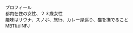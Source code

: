 
<div>プロフィール</div>
<div>都内在住の女性、２３歳女性</div>
<div>趣味はサウナ、スノボ、旅行、カレー屋巡り、猫を撫でること</div>
<div>MBTIはINFJ</div>
<!--
**nami-kotomi-ono/nami-kotomi-ono** is a ✨ _special_ ✨ repository because its `README.md` (this file) appears on your GitHub profile.

Here are some ideas to get you started:

- 🔭 I’m currently working on ...
- 🌱 I’m currently learning ...
- 👯 I’m looking to collaborate on ...
- 🤔 I’m looking for help with ...
- 💬 Ask me about ...
- 📫 How to reach me: ...
- 😄 Pronouns: ...
- ⚡ Fun fact: ...
-->

